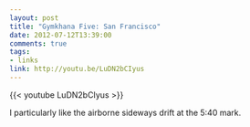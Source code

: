 ```yaml
---
layout: post
title: "Gymkhana Five: San Francisco"
date: 2012-07-12T13:39:00
comments: true
tags:
- links
link: http://youtu.be/LuDN2bCIyus
---
```

{{< youtube LuDN2bCIyus >}}

I particularly like the airborne sideways drift at the 5:40 mark.
